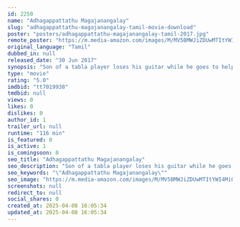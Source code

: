 ```yaml
---
id: 2250
name: "Adhagappattathu Magajanangalay"
slug: "adhagappattathu-magajanangalay-tamil-movie-download"
poster: "posters/adhagappattathu-magajanangalay-tamil-2017.jpg"
remote_poster: "https://m.media-amazon.com/images/M/MV5BMWJiZDUwMTItYWI4Mi00OWNkLTkxZTgtYzE4NzYxYjA4MDlhXkEyXkFqcGdeQXVyMTEzNzg0Mjkx._V1_SX300.jpg"
original_language: "Tamil"
dubbed_in: null
released_date: "30 Jun 2017"
synopsis: "Son of a tabla player loses his guitar while he goes to help his friend, a security guard. A burglary attempt takes place and he is worried that he will be caught since the guitar contains his contact details. The movie is about h..."
type: "movie"
rating: "5.0"
imdbid: "tt7019938"
tmdbid: null
views: 0
likes: 0
dislikes: 0
author_id: 1
trailer_url: null
runtime: "116 min"
is_featured: 0
is_active: 1
is_comingsoon: 0
seo_title: "Adhagappattathu Magajanangalay"
seo_description: "Son of a tabla player loses his guitar while he goes to help his friend, a security guard. A burglary attempt takes place and he is worried that he will be caught since the guitar contains his contact details. The movie is about h..."
seo_keywords: "\"Adhagappattathu Magajanangalay\""
seo_image: "https://m.media-amazon.com/images/M/MV5BMWJiZDUwMTItYWI4Mi00OWNkLTkxZTgtYzE4NzYxYjA4MDlhXkEyXkFqcGdeQXVyMTEzNzg0Mjkx._V1_SX300.jpg"
screenshots: null
redirect_to: null
social_shares: 0
created_at: 2025-04-08 16:05:34
updated_at: 2025-04-08 16:05:34
---
```


